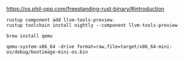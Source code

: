 

https://os.phil-opp.com/freestanding-rust-binary/#introduction


```
rustup component add llvm-tools-preview.
rustup toolchain install nightly --component llvm-tools-preview
```


```
brew install qemu
```

```
qemu-system-x86_64 -drive format=raw,file=target/x86_64-mini-os/debug/bootimage-mini-os.bin
```